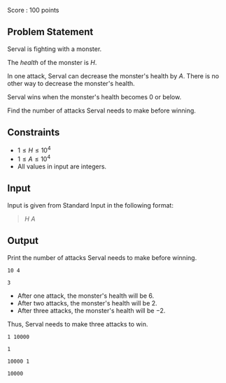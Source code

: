 Score : $100$ points

## Problem Statement

Serval is fighting with a monster.

The *health* of the monster is $H$.

In one attack, Serval can decrease the monster's health by $A$.
There is no other way to decrease the monster's health.

Serval wins when the monster's health becomes $0$ or below.

Find the number of attacks Serval needs to make before winning.

## Constraints

- $1 \leq H \leq 10^4$
- $1 \leq A \leq 10^4$
- All values in input are integers.

## Input

Input is given from Standard Input in the following format:

> $H$ $A$

## Output

Print the number of attacks Serval needs to make before winning.

```input1
10 4
```

```output1
3
```

- After one attack, the monster's health will be $6$.
- After two attacks, the monster's health will be $2$.
- After three attacks, the monster's health will be $-2$.

Thus, Serval needs to make three attacks to win.

```input2
1 10000
```

```output2
1
```

```input3
10000 1
```

```output3
10000
```